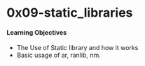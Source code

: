 <h1>0x09-static_libraries</h1>
<h4>Learning Objectives</h4>
<ul>
<li>The Use of Static library and how it works</li>
<li>Basic usage of ar, ranlib, nm.</li>
</ul>
